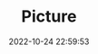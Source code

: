 ---
weight: 1
images:
- /images/edited/187.jpeg
title: Picture
date: 2022-10-24 22:59:53
tags: [luminar neo,work,person,diningtable]
---